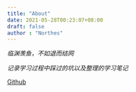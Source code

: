 ```yaml
---
title: "About"
date: 2021-05-28T00:23:07+08:00
draft: false
author : "Northes"
---
```


*临渊羡鱼，不如退而结网*

*记录学习过程中踩过的坑以及整理的学习笔记*


[Github](https://github.com/northes)
